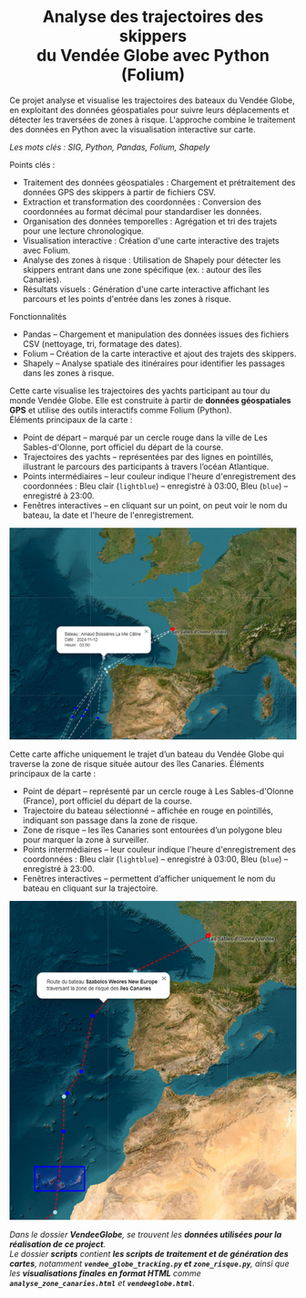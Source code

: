 <h1 align="center">Analyse des trajectoires des skippers<br>du Vendée Globe avec Python (Folium)</h1>

Ce projet analyse et visualise les trajectoires des bateaux du Vendée Globe, en exploitant des données géospatiales pour suivre leurs déplacements et détecter les traversées de zones à risque. L'approche combine le traitement des données en Python avec la visualisation interactive sur carte.

*Les mots clés : SIG, Python, Pandas, Folium, Shapely*

Points clés :
- Traitement des données géospatiales : Chargement et prétraitement des données GPS des skippers à partir de fichiers CSV.
- Extraction et transformation des coordonnées : Conversion des coordonnées au format décimal pour standardiser les données.
- Organisation des données temporelles : Agrégation et tri des trajets pour une lecture chronologique.
- Visualisation interactive : Création d'une carte interactive des trajets avec Folium.
- Analyse des zones à risque : Utilisation de Shapely pour détecter les skippers entrant dans une zone spécifique (ex. : autour des îles Canaries).
- Résultats visuels : Génération d'une carte interactive affichant les parcours et les points d'entrée dans les zones à risque.

Fonctionnalités
- Pandas – Chargement et manipulation des données issues des fichiers CSV (nettoyage, tri, formatage des dates).
- Folium – Création de la carte interactive et ajout des trajets des skippers.
- Shapely – Analyse spatiale des itinéraires pour identifier les passages dans les zones à risque.

Cette carte visualise les trajectoires des yachts participant au tour du monde Vendée Globe. Elle est construite à partir de **données géospatiales GPS** et utilise des outils interactifs comme Folium (Python).  
Éléments principaux de la carte :
- Point de départ – marqué par un cercle rouge dans la ville de Les Sables-d'Olonne, port officiel du départ de la course.
- Trajectoires des yachts – représentées par des lignes en pointillés, illustrant le parcours des participants à travers l’océan Atlantique.
- Points intermédiaires – leur couleur indique l'heure d'enregistrement des coordonnées :  Bleu clair (`lightblue`) – enregistré à 03:00, Bleu (`blue`) – enregistré à 23:00.
- Fenêtres interactives – en cliquant sur un point, on peut voir le nom du bateau, la date et l'heure de l'enregistrement.  

<div align="center">
    <img src="https://github.com/DariaPodlovchenko/Analyse-des-trajectoires-du-Vende-Globe/raw/main/itineraire.jpg" width="600">
</div>

Cette carte affiche uniquement le trajet d’un bateau du Vendée Globe qui traverse la zone de risque située autour des îles Canaries.
Éléments principaux de la carte :
- Point de départ – représenté par un cercle rouge à Les Sables-d'Olonne (France), port officiel du départ de la course.
- Trajectoire du bateau sélectionné – affichée en rouge en pointillés, indiquant son passage dans la zone de risque.
- Zone de risque – les îles Canaries sont entourées d’un polygone bleu pour marquer la zone à surveiller.
- Points intermédiaires – leur couleur indique l'heure d'enregistrement des coordonnées :  Bleu clair (`lightblue`) – enregistré à 03:00, Bleu (`blue`) – enregistré à 23:00.
- Fenêtres interactives – permettent d’afficher uniquement le nom du bateau en cliquant sur la trajectoire.

<div align="center">
    <img src="https://github.com/DariaPodlovchenko/Analyse-des-trajectoires-du-Vende-Globe/raw/main/zone_risque.jpg" width="600">
</div>

*Dans le dossier **VendeeGlobe**, se trouvent les **données utilisées pour la réalisation de ce project**.  
Le dossier **scripts** contient **les scripts de traitement et de génération des cartes**, notamment **`vendee_globe_tracking.py` et `zone_risque.py`**, ainsi que les **visualisations finales en format HTML** comme **`analyse_zone_canaries.html`** et **`vendeeglobe.html`**.*
